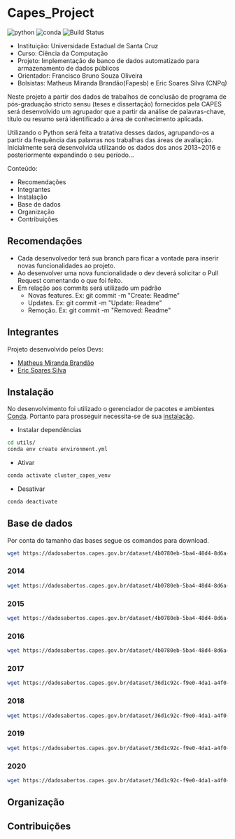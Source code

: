 # Capes_Project
![python](https://img.shields.io/pypi/pyversions/Conda)
![conda](https://img.shields.io/conda/v/conda-forge/python)
![Build Status](https://travis-ci.org/joemccann/dillinger.svg?branch=master)

- Instituição: Universidade Estadual de Santa Cruz
- Curso: Ciência da Computação
- Projeto: Implementação de banco de dados automatizado para armazenamento de dados públicos
- Orientador: Francisco Bruno Souza Oliveira
- Bolsistas: Matheus Miranda Brandão(Fapesb) e Eric Soares Silva (CNPq)

Neste projeto a partir dos dados de trabalhos de conclusão de programa de pós-graduação stricto sensu (teses e dissertação) fornecidos pela CAPES será desenvolvido um agrupador que a partir da análise de palavras-chave, título ou resumo será identificado a área de conhecimento aplicada.

Utilizando o Python será feita a tratativa desses dados, agrupando-os a partir da frequência das palavras nos trabalhas das áreas de avaliação. Inicialmente será desenvolvida utilizando os dados dos anos 2013~2016 e posteriormente expandindo o seu período...

Conteúdo:
- Recomendações
- Integrantes
- Instalação
- Base de dados
- Organização
- Contribuições

## Recomendações
- Cada desenvolvedor terá sua branch para ficar a vontade para inserir novas funcionalidades ao projeto.
- Ao desenvolver uma nova funcionalidade o dev deverá solicitar o Pull Request comentando o que foi feito.
- Em relação aos commits será utilizado um padrão
    - Novas features. Ex: git commit -m "Create: Readme"
    - Updates. Ex: git commit -m "Update: Readme"
    - Remoção. Ex: git commit -m "Removed: Readme"

## Integrantes
Projeto desenvolvido pelos Devs:

- [Matheus Miranda Brandão](https://github.com/MatBrands)
- [Eric Soares Silva](https://github.com/Ericsx2)

## Instalação
No desenvolvimento foi utilizado o gerenciador de pacotes e ambientes [Conda](https://conda.io/). Portanto para prosseguir necessita-se de sua [instalação](https://conda.io/projects/conda/en/latest/user-guide/install/index.html).

- Instalar dependências
```sh
cd utils/
conda env create environment.yml
```

- Ativar
```sh
conda activate cluster_capes_venv
```

- Desativar
```sh
conda deactivate
```

## Base de dados
Por conta do tamanho das bases segue os comandos para download.

```sh
wget https://dadosabertos.capes.gov.br/dataset/4b0780eb-5ba4-48d4-8d6a-0b77c56f2fd7/resource/49155638-ffc6-4782-a3ca-489bb4345324/download/br-capes-btd-2013a2016-2017-12-01_2013.csv
```

### 2014
```sh
wget https://dadosabertos.capes.gov.br/dataset/4b0780eb-5ba4-48d4-8d6a-0b77c56f2fd7/resource/bf1a79a5-ac49-44e8-b4a5-eca30fb48174/download/br-capes-btd-2013a2016-2017-12-01_2014.csv
```

### 2015
```sh
wget https://dadosabertos.capes.gov.br/dataset/4b0780eb-5ba4-48d4-8d6a-0b77c56f2fd7/resource/e4e2325f-6638-42b3-b801-03c418970a9e/download/br-capes-btd-2013a2016-2017-12-01_2015.csv
```

### 2016
```sh
wget https://dadosabertos.capes.gov.br/dataset/4b0780eb-5ba4-48d4-8d6a-0b77c56f2fd7/resource/7403d9ac-0e71-4539-bc44-8d7aa7b8f452/download/br-capes-btd-2013a2016-2017-12-01_2016.csv
```

### 2017
```sh
wget https://dadosabertos.capes.gov.br/dataset/36d1c92c-f9e0-4da1-a4f0-633e6ebefe03/resource/902bd63b-137f-4090-89e9-cab94f12c41d/download/br-capes-btd-2017a2020-2021-12-03_2017.csv
```

### 2018
```sh
wget https://dadosabertos.capes.gov.br/dataset/36d1c92c-f9e0-4da1-a4f0-633e6ebefe03/resource/638668a6-07da-4c7e-8aab-9044ae3cc753/download/br-capes-btd-2017a2020-2021-12-03_2018.csv
```

### 2019
```sh
wget https://dadosabertos.capes.gov.br/dataset/36d1c92c-f9e0-4da1-a4f0-633e6ebefe03/resource/8f4f2bce-2744-460a-8f14-f1648c7a16df/download/br-capes-btd-2017a2020-2021-12-03_2019.csv
```

### 2020
```sh
wget https://dadosabertos.capes.gov.br/dataset/36d1c92c-f9e0-4da1-a4f0-633e6ebefe03/resource/e37df31a-f250-4405-8b21-ca7e5c7c1696/download/br-capes-btd-2017a2020-2021-12-03_2020.csv
```

## Organização

## Contribuições